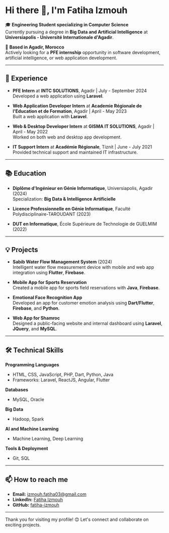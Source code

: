 # Hi there 👋, I'm Fatiha Izmouh

🎓 **Engineering Student specializing in Computer Science**  
Currently pursuing a degree in **Big Data and Artificial Intelligence** at **Universiapolis - Université Internationale d'Agadir**.

📍 **Based in Agadir, Morocco**  
Actively looking for a **PFE internship** opportunity in software development, artificial intelligence, or web application development.

---

## 💼 Experience
- **PFE Intern** at **INTC SOLUTIONS**, Agadir | July - September 2024  
  Developed a web application using **Laravel**.

- **Web Application Developer Intern** at **Academie Régionale de l'Education et de Formation**, Agadir | April - May 2023  
  Built a web application with **Laravel**.

- **Web & Desktop Developer Intern** at **GISMA IT SOLUTIONS**, Agadir | April - May 2022  
  Worked on both web and desktop app development.

- **IT Support Intern** at **Académie Régionale**, Tiznit | June - July 2021  
  Provided technical support and maintained IT infrastructure.

---

## 📚 Education
- **Diplôme d'Ingénieur en Génie Informatique**, Universiapolis, Agadir (2024)  
  Specialization: **Big Data & Intelligence Artificielle**

- **Licence Professionnelle en Génie Informatique**, Faculté Polydisciplinaire-TAROUDANT (2023)

- **DUT en Informatique**, École Supérieure de Technologie de GUELMIM (2022)

---

## 💡 Projects
- **Sabib Water Flow Management System** (2024)  
  Intelligent water flow measurement device with mobile and web app integration using **Flutter**, **Firebase**.

- **Mobile App for Sports Reservation**  
  Created a mobile app for sports field reservations with **Java**, **Firebase**.

- **Emotional Face Recognition App**  
  Developed an app for customer emotion analysis using **Dart/Flutter**, **Firebase**, and **Python**.

- **Web App for Shamroc**  
  Designed a public-facing website and internal dashboard using **Laravel**, **JQuery**, and **MySQL**.

---

## 🛠️ Technical Skills

**Programming Languages**  
- HTML, CSS, JavaScript, PHP, Dart, Python, Java  
- Frameworks: Laravel, ReactJS, Angular, Flutter

**Databases**  
- MySQL, Oracle

**Big Data**  
- Hadoop, Spark

**AI and Machine Learning**  
- Machine Learning, Deep Learning

**Tools & Deployment**  
- Git, SQL

---

## 📫 How to reach me
- **Email:** [izmouh.fatiha03@gmail.com](mailto:izmouh.fatiha03@gmail.com)
- **LinkedIn:** [Fatiha Izmouh](https://www.linkedin.com/in/fatiha-izmouh)
- **GitHub:** [fatiha-izmouh](https://github.com/fatiha-izmouh)

---

Thank you for visiting my profile! 😊 Let's connect and collaborate on exciting projects.
